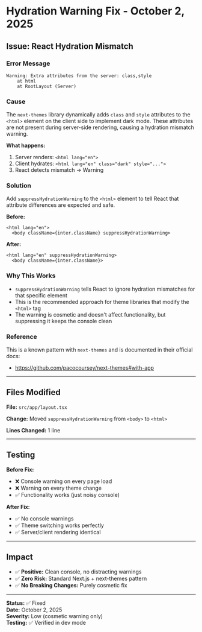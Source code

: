 # Hydration Warning Fix - October 2, 2025

## Issue: React Hydration Mismatch

### Error Message

```
Warning: Extra attributes from the server: class,style
    at html
    at RootLayout (Server)
```

### Cause

The `next-themes` library dynamically adds `class` and `style` attributes to the `<html>` element on the client side to implement dark mode. These attributes are not present during server-side rendering, causing a hydration mismatch warning.

**What happens:**

1. Server renders: `<html lang="en">`
2. Client hydrates: `<html lang="en" class="dark" style="...">`
3. React detects mismatch → Warning

### Solution

Add `suppressHydrationWarning` to the `<html>` element to tell React that attribute differences are expected and safe.

**Before:**

```tsx
<html lang="en">
  <body className={inter.className} suppressHydrationWarning>
```

**After:**

```tsx
<html lang="en" suppressHydrationWarning>
  <body className={inter.className}>
```

### Why This Works

- `suppressHydrationWarning` tells React to ignore hydration mismatches for that specific element
- This is the recommended approach for theme libraries that modify the `<html>` tag
- The warning is cosmetic and doesn't affect functionality, but suppressing it keeps the console clean

### Reference

This is a known pattern with `next-themes` and is documented in their official docs:

- https://github.com/pacocoursey/next-themes#with-app

---

## Files Modified

**File:** `src/app/layout.tsx`

**Change:** Moved `suppressHydrationWarning` from `<body>` to `<html>`

**Lines Changed:** 1 line

---

## Testing

**Before Fix:**

- ❌ Console warning on every page load
- ❌ Warning on every theme change
- ✅ Functionality works (just noisy console)

**After Fix:**

- ✅ No console warnings
- ✅ Theme switching works perfectly
- ✅ Server/client rendering identical

---

## Impact

- ✅ **Positive:** Clean console, no distracting warnings
- ✅ **Zero Risk:** Standard Next.js + next-themes pattern
- ✅ **No Breaking Changes:** Purely cosmetic fix

---

**Status:** ✅ Fixed  
**Date:** October 2, 2025  
**Severity:** Low (cosmetic warning only)  
**Testing:** ✅ Verified in dev mode
